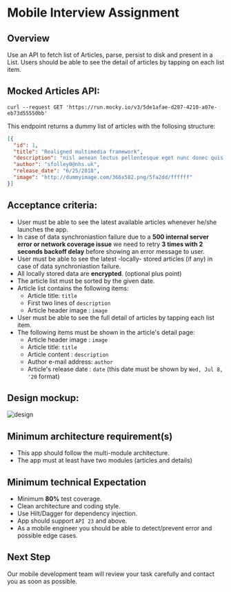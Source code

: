 # Mobile Interview Assignment
## Overview
Use an API to fetch list of Articles, parse, persist to disk and present in a List. Users should be able to see the detail of articles by tapping on each list item.

## Mocked Articles API:
```curl
curl --request GET 'https://run.mocky.io/v3/5de1afae-d287-4210-a07e-eb73d55550bb'
```
This endpoint returns a dummy list of articles with the follosing structure:
```json
[{
  "id": 1,
  "title": "Realigned multimedia framework",
  "description": "nisl aenean lectus pellentesque eget nunc donec quis orci eget orci vitae mattis nibh ligula",
  "author": "sfolley0@nhs.uk",
  "release_date": "6/25/2018",
  "image": "http://dummyimage.com/366x582.png/5fa2dd/ffffff"
}]
```

## Acceptance criteria:
* User must be able to see the latest available articles whenever he/she launches the app.
* In case of data synchroniastion failure due to a **500 internal server error or network coverage issue** we need to retry **3 times with 2 seconds backoff delay** before showing an error message to user.
* User must be able to see the latest -locally- stored articles (if any) in case of data  synchroniastion failure.
* All locally stored data are **encrypted**. (optional plus point)
* The article list must be sorted by the given date.
* Article list contains the following items:
  * Article title: `title`
  * First two lines of `description`
  * Article header image : `image`
* User must be able to see the full detail of articles by tapping each list item.
* The following items must be shown in the article's detail page:
  * Article header image : `image`
  * Article title: `title`
  * Article content : `description`
  * Author e-mail address: `author`
  * Article's release date : `date` (this date must be shown by `Wed, Jul 8, '20` format)

## Design mockup:
![design](https://i.ibb.co/5WzcrWR/Screenshot-2020-03-28-at-15-25-52.png")

## Minimum architecture requirement(s)
* This app should follow the multi-module architecture.
* The app must at least have two modules (articles and details)

## Minimum technical Expectation
* Minimum **80%** test coverage.
* Clean architecture and coding style.
* Use Hilt/Dagger for dependency injection.
* App should support `API 23` and above.
* As a mobile engineer you should be able to detect/prevent error and possible edge cases.

## Next Step
Our mobile development team will review your task carefully and contact you as soon as possible.


